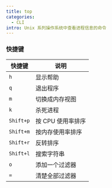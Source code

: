 ```yaml
---
title: top
categories:
  - CLI
intro: Unix 系列操作系统中查看进程信息的命令
---
```


### 快捷键

| 快捷键    | 说明              |
| --------- | ----------------- |
| `h`       | 显示帮助          |
| `q`       | 退出程序          |
| `m`       | 切换成内存视图    |
| `k`       | 杀死进程          |
| `Shift+p` | 按 CPU 使用率排序 |
| `Shift+m` | 按内存使用率排序  |
| `Shift+r` | 反转排序          |
| `Shift+l` | 搜索字符串        |
| `o`       | 添加一个过滤器    |
| `=`       | 清楚全部过滤器    |
